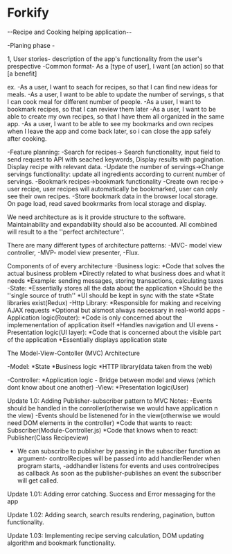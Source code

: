# Forkify
--Recipe and Cooking helping application--

-Planing phase -

1, User stories- description of the app's functionality from the user's prespective
-Common format- As a [type of user], I want [an action] so that [a benefit]

ex.
-As a user, I want to seach for recipes, so that I can find new ideas for meals. 
-As a user, I want to be able to update the number of servings, s that I can cook meal for different number of people.
-As a user, I want to bookmark recipes, so that I can review them later
-As a user, I want to be able to create my own recipes, so that I have them all organized in the same app.
-As a user, I want to be able to see my bookmarks and own recipes when I leave the app and come back later, so i can close the app safely after cooking.

-Feature planning:
-Search for recipes-> Search functionality, input field to send request to API with seached keywords, Display results with pagination. Display recipe with relevant data.
-Update the number of servings->Change servings functionality: update all ingredients according to current number of servings.
-Bookmark recipes->bookmark functionality
-Create own recipe-> user recipe, user recipes will automatically be bookmarked, user can only see their own recipes. 
-Store bookmark data in the browser local storage. On page load, read saved bookrmarks from local storage and display.

We need architecture as is it provide structure to the software. Maintainability and expandability should also be accounted. All combined will result to a the ''perfect architecture''.

There are many different types of architecture patterns: 
-MVC- model view controller,
-MVP- model view presenter,
-Flux.

Components of of every architecture
-Business logic:
    *Code that solves the actual business problem
    *Directly related to what business does and what it needs
    *Example: sending messages, storing transactions, calculating taxes
-State:
    *Essentially stores all the data about the application
    *Should be the ''single source of truth''
    *UI should be kept in sync with the state
    *State libraries exist(Redux)
-Http Library:
    *Responsible for making and receiving AJAX requests
    *Optional but alsmost always necessary in real-world apps
-Application logic(Router):
    *Code is only concerned about the implemenentation of application itself
    *Handles navigation and UI evens
-Presentation logic(UI layer):
    *Code that is concerned about the visible part of the application
    *Essentially displays application state

The Model-View-Contoller (MVC) Architecture

-Model:
    *State
    *Business logic
    *HTTP library(data taken from the web)

-Controller:
    *Application logic - Bridge between model and views (which dont know about one another)
-View:
    *Presentation logic(User)


Update 1.0: 
Adding Publisher-subscriber pattern to MVC
Notes: 
-Events should be handled in the conroller(otherwise we would have application n the view)
-Events should be listenened for in the view(otherwise we would need DOM elements in the controller)
*Code that wants to react: Subscriber(Module-Controller.js)
*Code that knows when to react: Publisher(Class Recipeview)
- We can subscribe to publisher by passing in the subscriber function as argument- controlRecipes will be passed into add handlerRender when program starts,
-addhandler listens for events and uses controlrecipes as callback
As soon as the publisher-publishes an event the subscriber will get  called.

Update 1.01:
Adding error catching. Success and Error messaging for the app

Update 1.02:
Adding search, search results rendering, pagination, button functionality.

Update 1.03: 
Implementing recipe serving calculation, DOM updating algorithm and bookmark functionality.